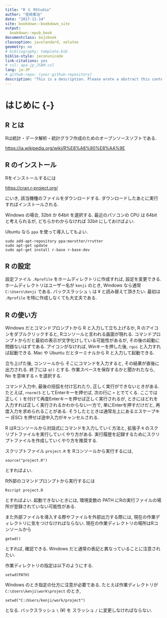 ```yaml
--- 
title: "R と RStudio"
author: "宮﨑憲治"
date: "2017-11-14"
site: bookdown::bookdown_site
output:
  bookdown::epub_book
documentclass: bxjsbook
classoption: ja=standard, xelatex
geometry: no
# bibliography: template.bib
biblio-style: jeconunicode
link-citations: yes
# csl: apa-jp_JSAM.csl
lang: ja-JP
# github-repo: (your-github-repository)
description: "This is a description. Please wrote a abstract this contents. "
---
```

# はじめに {-}



## R とは
Rは統計・データ解析・統計グラフ作成のためのオープンソースソフトである.

https://ja.wikipedia.org/wiki/R%E8%A8%80%E8%AA%9E

## R のインストール
Rをインストールするには

https://cran.r-project.org/

にいき, 該当機種のファイルをダウンロードする.
ダウンロードしたあとに実行すればインストールされる.

Windows の場合, 32bit か 64bit を選択する. 
最近のパソコンの CPU は 64bit と考えられるが,
どちらかわからなければ 32bit にしておけばよい.

Ubuntu なら `ppa` を使って導入してもよい.
```
sudo add-apt-repository ppa:marutter/rrutter
sudo apt-get update
sudo apt-get install r-base r-base-dev
```

## R の設定
設定ファイル `.Rprofile` をホームディレクトリに作成すれば, 設定を変更できる.
ホームディレクトリはユーザー名が `kenji` のとき, Windows なら通常
`C:\Users\kenji` である. バックスラッシュ `\` は $\yen$ と読み替えて頂きたい. 
最初は `.Rprofile` を特に作成しなくても大丈夫である.


## R の使い方
Windows だとコマンドプロンプトから R と入力して立ち上げるか, R のアイコンをダブルクリックすると, Rコンソールと言われる画面が現れる.
コマンドプロンプトからだと最初の表示が文字化けしている可能性があるが, その後の起動に問題ないはずである.
アイコンがなければ, Winキーを押した後, `rgui` と入力すれば起動できる.
Mac や Ubuntu だとターミナルから R と入力して起動できる.

立ち上げた後, コンソールから
そこにコマンドを入力すると, その結果が直後に出力される.
終了には `q()` とする. 
作業スペースを保存するかと聞かれたなら, No を意味する `n` を選択する.

コマンド入力中, 最後の括弧を付け忘れたり, 正しく実行ができないときがある.
たとえば, `rnorm(5` としてEnterキーを押せば, 次の行に `+` とでてくる.
ここでは正しく `)` を付けて再度Enterキーを押せば正しく実行されるが,
ときにはどれを入力すれば正しく実行されるかわからない一方で, 単にEnterを押すだけだと, 再度入力を求められることがある.
そうしたとときは通常左上にあるエスケープキー (ESC) を押せば途中入力がキャンセルされる.

R はRコンソールから対話式にコマンドを入力していく方法と,
拡張子 `R` のスクリプトファイルを実行していくやり方がある.
実行履歴を記録するためにスクリプトファイルを作成していくやり方を推奨する.

スクリプトファイル `project.R` を Rコンソールから実行するには,
```
source("project.R")
```
とすればよい. 

R外部のコマンドプロンプトから実行するには
```
Rscript project.R
```
とすればよい. 起動できないときには,
環境変数の PATH にRの実行ファイルの場所が登録されていない可能性がある.

また外部ファイルを導入する際やファイルを外部出力する際には, 現在の作業ディレクトリに気をつけなければならない.
現在の作業ディレクトリの場所はRコンソールから
```
getwd()
```
とすれば, 確認できる. Windows だと通常の表記と異なっていることに注意されたい.

作業ディレクトリの指定は以下のようにする.
```
setwd(PATH)
```
Windows のとき指定の仕方に注意が必要である.
たとえば作業ディレクトリが `C:\Users\kenji\work\project` のとき,
```
setwd("C:/Users/kenji/work/project")
```
となる. バックスラッシュ `\` ($\yen$) を スラッシュ `/` に変更しなければならない.


